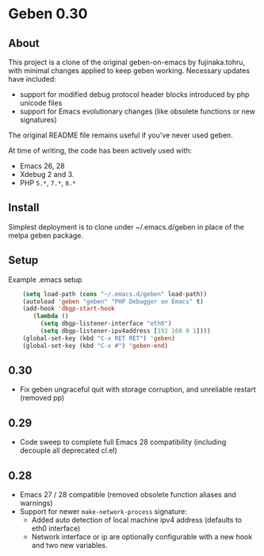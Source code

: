 # Geben 0.30

## About

This project is a clone of the original geben-on-emacs by fujinaka.tohru, with minimal changes applied to keep geben working. Necessary updates have included:

* support for modified debug protocol header blocks introduced by php unicode files
* support for Emacs evolutionary changes (like obsolete functions or new signatures)

The original README file remains useful if you've never used geben.

At time of writing, the code has been actively used with:

* Emacs 26, 28
* Xdebug 2 and 3.
* PHP `5.*`, `7.*`, `8.*`

## Install

Simplest deployment is to clone under ~/.emacs.d/geben in place of the melpa geben package.

## Setup

Example .emacs setup

```lisp
    (setq load-path (cons "~/.emacs.d/geben" load-path))
    (autoload 'geben "geben" "PHP Debugger on Emacs" t)
    (add-hook 'dbgp-start-hook
       (lambda ()
         (setq dbgp-listener-interface "eth0")
         (setq dbgp-listener-ipv4address [192 168 0 1])))
    (global-set-key (kbd "C-x RET RET") 'geben)
    (global-set-key (kbd "C-x #") 'geben-end)
```
    
## 0.30

* Fix geben ungraceful quit with storage corruption, and unreliable restart (removed pp)

## 0.29

* Code sweep to complete full Emacs 28 compatibility (including decouple all deprecated cl.el)

## 0.28

* Emacs 27 / 28 compatible (removed obsolete function aliases and warnings)
* Support for newer `make-network-process` signature:
  * Added auto detection of local machine ipv4 address (defaults to eth0 interface)
  * Network interface or ip are optionally configurable with a new hook and two new variables.
